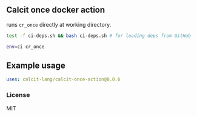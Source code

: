 Calcit once docker action
----

runs `cr_once` directly at working directory.

```bash
test -f ci-deps.sh && bash ci-deps.sh # for loading deps from GitHub

env=ci cr_once
```

## Example usage

```yaml
uses: calcit-lang/calcit-once-action@0.0.6
```

### License

MIT
